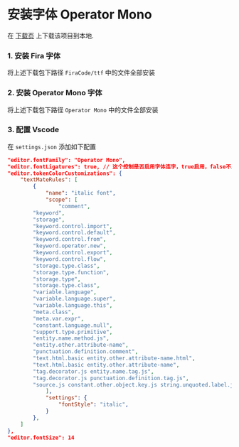 # 安装字体 Operator Mono

在 [下载页](https://github.com/beichensky/Font) 上下载该项目到本地.

### 1. 安装 Fira 字体

将上述下载包下路径 `FiraCode/ttf` 中的文件全部安装

### 2. 安装 Operator Mono 字体

将上述下载包下路径 `Operator Mono` 中的文件全部安装

### 3. 配置 Vscode

在 `settings.json` 添加如下配置

```json
"editor.fontFamily": "Operator Mono",
"editor.fontLigatures": true, // 这个控制是否启用字体连字，true启用，false不启用，这里选择启用
"editor.tokenColorCustomizations": {
	"textMateRules": [
		{
			"name": "italic font",
			"scope": [
				"comment",
        "keyword",
        "storage",
        "keyword.control.import",
        "keyword.control.default",
        "keyword.control.from",
        "keyword.operator.new",
        "keyword.control.export",
        "keyword.control.flow",
        "storage.type.class",
        "storage.type.function",
        "storage.type",
        "storage.type.class",
        "variable.language",
        "variable.language.super",
        "variable.language.this",
        "meta.class",
        "meta.var.expr",
        "constant.language.null",
        "support.type.primitive",
        "entity.name.method.js",
        "entity.other.attribute-name",
        "punctuation.definition.comment",
        "text.html.basic entity.other.attribute-name.html",
        "text.html.basic entity.other.attribute-name",
        "tag.decorator.js entity.name.tag.js",
        "tag.decorator.js punctuation.definition.tag.js",
        "source.js constant.other.object.key.js string.unquoted.label.js",
			],
			"settings": {
				"fontStyle": "italic",
			}
		},
	]
},
"editor.fontSize": 14
```

